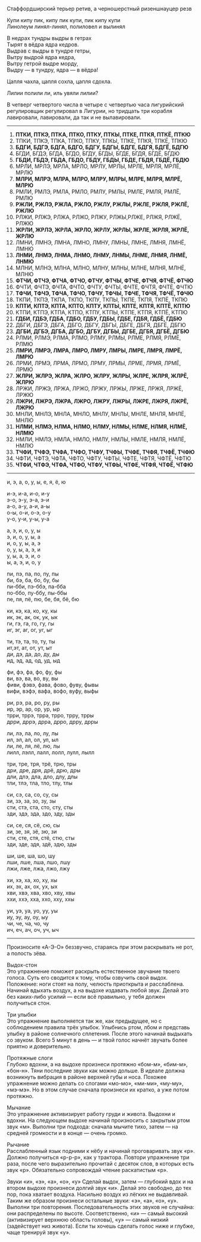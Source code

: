 Стаффордширский терьер ретив, а черношерстный ризеншнауцер резв  

Купи кипу пик, кипу пик купи, пик кипу купи  
Линолеум линял-линял, полиловел и вылинял 

В недрах тундры выдры в гетрах  
Тырят в вёдра ядра кедров.  
Выдрав с выдры в тундре гетры,  
Вытру выдрой ядра кедра,  
Вытру гетрой выдре морду,  
Выдру — в тундру, ядра — в вёдра!

Цапля чахла, цапля сохла, цапля сдохла.

Лилии полили ли, иль увяли лилии?

В четверг четвертого числа в четыре с четвертью часа лигурийский регулировщик регулировал в Лигурии, но тридцать три корабля лавировали, лавировали, да так и не вылавировали.

---

1. **ПТКИ, ПТКЭ, ПТКА, ПТКО, ПТКУ, ПТКЫ, ПТКЕ, ПТКЯ, ПТКЁ, ПТКЮ**  
2. ТПКИ, ТПКЭ, ТПКА, ТПКО, ТПКУ, ТПКЫ, ТПКЕ, ТПКЯ, ТПКЁ, ТПКЮ  
3. **БДГИ, БДГЭ, БДГА, БДГО, БДГУ, БДГЫ, БДГЕ, БДГЯ, БДГЁ, БДГЮ**  
4. БГДИ, БГДЭ, БГДА, БГДО, БГДУ, БГДЫ, БГДЕ, БГДЯ, БГДЁ, БГДЮ  
5. **ГБДИ, ГБДЭ, ГБДА, ГБДО, ГБДУ, ГБДЫ, ГБДЕ, ГБДЯ, ГБДЁ, ГБДЮ**  
6. МРЛИ, МРЛЭ, МРЛА, МРЛО, МРЛУ, МРЛЫ, МРЛЕ, МРЛЯ, МРЛЁ, МРЛЮ  
7. **МЛРИ, МЛРЭ, МЛРА, МЛРО, МЛРУ, МЛРЫ, МЛРЕ, МЛРЯ, МЛРЁ, МЛРЮ**  
8. РМЛИ, РМЛЭ, РМЛА, РМЛО, РМЛУ, РМЛЫ, РМЛЕ, РМЛЯ, РМЛЁ, РМЛЮ  
9. **РЖЛИ, РЖЛЭ, РЖЛА, РЖЛО, РЖЛУ, РЖЛЫ, РЖЛЕ, РЖЛЯ, РЖЛЁ, РЖЛЮ**  
10. РЛЖИ, РЛЖЭ, РЛЖА, РЛЖО, РЛЖУ, РЛЖЫ,РЛЖЕ, РЛЖЯ, РЛЖЁ, РЛЖЮ  
11. **ЖРЛИ, ЖРЛЭ, ЖРЛА, ЖРЛО, ЖРЛУ, ЖРЛЫ, ЖРЛЕ, ЖРЛЯ, ЖРЛЁ, ЖРЛЮ**  
12. ЛМНИ, ЛМНЭ, ЛМНА, ЛМНО, ЛМНУ, ЛМНЫ, ЛМНЕ, ЛМНЯ, ЛМНЁ, ЛМНЮ  
13. **ЛНМИ, ЛНМЭ, ЛНМА, ЛНМО, ЛНМУ, ЛНМЫ, ЛНМЕ, ЛНМЯ, ЛНМЁ, ЛНМЮ**  
14. МЛНИ, МЛНЭ, МЛНА, МЛНО, МЛНУ, МЛНЫ, МЛНЕ, МЛНЯ, МЛНЁ, МЛНЮ  
15. **ФТЧИ, ФТЧЭ, ФТЧА, ФТЧО, ФТЧУ, ФТЧЫ, ФТЧЕ, ФТЧЯ, ФТЧЁ, ФТЧЮ**  
16. ФЧТИ, ФЧТЭ, ФЧТА, ФЧТО, ФЧТУ, ФЧТЫ, ФЧТЕ, ФЧТЯ, ФЧТЁ, ФЧТЮ  
17. **ТФЧИ, ТФЧЭ, ТФЧА, ТФЧО, ТФЧУ, ТФЧЫ, ТФЧЕ, ТФЧЯ, ТФЧЁ, ТФЧЮ**  
18. ТКПИ, ТКПЭ, ТКПА, ТКПО, ТКПУ, ТКПЫ, ТКПЕ, ТКПЯ, ТКПЁ, ТКПЮ  
19. **КПТИ, КПТЭ, КПТА, КПТО, КПТУ, КПТЫ, КПТЕ, КПТЯ, КПТЁ, КПТЮ**  
20. КТПИ, КТПЭ, КТПА, КТПО, КТПУ, КТПЫ, КТПЕ, КТПЯ, КТПЁ, КТПЮ  
21. **ГДБИ, ГДБЭ, ГДБА, ГДБО, ГДБУ, ГДБЫ, ГДБЕ, ГДБЯ, ГДБЁ, ГДБЮ**  
22. ДБГИ, ДБГЭ, ДБГА, ДБГО, ДБГУ, ДБГЫ, ДБГЕ, ДБГЯ, ДБГЁ, ДБГЮ  
23. **ДГБИ, ДГБЭ, ДГБА, ДГБО, ДГБУ, ДГБЫ, ДГБЕ, ДГБЯ, ДГБЁ, ДГБЮ**  
24. РЛМИ, РЛМЭ, РЛМА, РЛМО, РЛМУ, РЛМЫ, РЛМЕ, РЛМЯ, РЛМЁ, РЛМЮ  
25. **ЛМРИ, ЛМРЭ, ЛМРА, ЛМРО, ЛМРУ, ЛМРЫ, ЛМРЕ, ЛМРЯ, ЛМРЁ, ЛМРЮ**  
26. ЛРМИ, ЛРМЭ, ЛРМА, ЛРМО, ЛРМУ, ЛРМЫ, ЛРМЕ, ЛРМЯ, ЛРМЁ, ЛРМЮ  
27. **ЖЛРИ, ЖЛРЭ, ЖЛРА, ЖЛРО, ЖЛРУ, ЖЛРЫ, ЖЛРЕ, ЖЛРЯ, ЖЛРЁ, ЖЛРЮ**  
28. ЛРЖИ, ЛРЖЭ, ЛРЖА, ЛРЖО, ЛРЖУ, ЛРЖЫ, ЛРЖЕ, ЛРЖЯ, ЛРЖЁ, ЛРЖЮ  
29. **ЛЖРИ, ЛЖРЭ, ЛЖРА, ЛЖРО, ЛЖРУ, ЛЖРЫ, ЛЖРЕ, ЛЖРЯ, ЛЖРЁ, ЛЖРЮ**  
30. МНЛИ, МНЛЭ, МНЛА, МНЛО, МНЛУ, МНЛЫ, МНЛЕ, МНЛЯ, МНЛЁ, МНЛЮ  
31. **НЛМИ, НЛМЭ, НЛМА, НЛМО, НЛМУ, НЛМЫ, НЛМЕ, НЛМЯ, НЛМЁ, НЛМЮ**  
32. НМЛИ, НМЛЭ, НМЛА, НМЛО, НМЛУ, НМЛЫ, НМЛЕ, НМЛЯ, НМЛЁ, НМЛЮ  
33. **ТЧФИ, ТЧФЭ, ТЧФА, ТЧФО, ТЧФУ, ТЧФЫ, ТЧФЕ, ТЧФЯ, ТЧФЁ, ТЧФЮ**  
34. ЧФТИ, ЧФТЭ, ЧФТА, ЧФТО, ЧФТУ, ЧФТЫ, ЧФТЕ, ЧФТЯ, ЧФТЁ, ЧФТЮ  
35. **ЧТФИ, ЧТФЭ, ЧТФА, ЧТФО, ЧТФУ, ЧТФЫ, ЧТФЕ, ЧТФЯ, ЧТФЁ, ЧТФЮ**

---

и, э, а, о, у, ы, е, я, ё, ю

и-э, и-а, и-о, и-у  
э-о, э-у, э-а, э-и  
а-о, а-у, а-и, а-ы  
о-ы, о-и, о-э, о-у  
у-о, у-и, у-ы, у-а

а, э, и, о, у, ы  
э, и, о, у, ы, а  
и, о, у, ы, а, э  
о, у, ы, а, э, и  
у, ы, а, э, и, о  
ы, а, э, и, о, у

пи, пэ, па, по, пу, пы  
би, бэ, ба, бо, бу, бы  
пи-бби, пэ-ббэ, па-бба  
по-ббо, пу-ббу, пы-ббы  
пе, пя, пё, пю, бе, бя, бё, бю

ки, кэ, ка, ко, ку, кы  
ик, эк, ак, ок, ук, ык  
ги, гэ, га, го, гу, гы  
иг, эг, аг, ог, уг, ыг

ти, тэ, та, то, ту, ты  
ит,эт, ат, от, ут, ыт  
ди, дэ, да, до, ду, ды  
ид, эд, ад, од, уд, ыд

фи, фэ, фа, фо, фу, фы  
ви, вэ, ва, во, ву, вы  
фиви, фэвэ, фава, фово, фуву, фывы  
вифи, вэфэ, вафа, вофо, вуфу, выфы

ри, рэ, ра, ро, ру, ры  
ир, эр, ар, ор, ур, ыр  
трри, тррэ, трра, трро, трру, трры  
дрри, дррэ, дрра, дрро, дрру, дрры

ли, лэ, ла, ло, лу, лы  
ил, эл, ал, ол, ул, ыл  
ли, ле, ля, лё, лю, лы  
лилл, лэлл, лалл, лолл, лулл, лылл

три, тре, тря, трё, трю, тры  
дри, дре, дря, дрё, дрю, дры  
дли, длэ, дла, дло, длу, длы  
тли, тлэ, тла, тло, тлу, тлы

си, сэ, са, со, су, сы  
зи, зэ, за, зо, зу, зы  
сти, стэ, ста, сто, сту, сты  
зди, здэ, зда, здо, зду, зды

си, се, ся, сё, сю, сы  
зи, зе, зя, зё, зю, зи  
сти, сте, стя, стё, стю, сты  
зди, зде, здя, здё, здю, зды

ши, ше, ша, шо, шу  
лши, лше, лша, лшо, лшу  
лжи, лже, лжа, лжо, лжу

хи, хэ, ха, хо, ху, хы  
их, эх, ах, ох, ух, ых  
хви, хвэ, хва, хво, хву, хвы  
ххи, ххэ, хха, ххо, хху, ххы

уи, уэ, уа, уо, уу, уы  
иу, эу, ау, оу, ыу  
чи, че, ча, чо, чу  
ич, еч, ач, оч, уч, ыч

---

Произносите «А-Э-О» беззвучно, стараясь при этом раскрывать не рот, а полость зёва.

Выдох-стон  
Это упражнение поможет раскрыть естественное звучание твоего голоса. Суть его сводится к тому, чтобы озвучить свой выдох. Положение: ноги стоят на полу, челюсть приоткрыта и расслаблена. Начинай вдыхать воздух, а на выдохе издавать любой звук. Делай это без каких-либо усилий — если всё правильно, у тебя должен получиться стон.

Три улыбки  
Это упражнение выполняется так же, как предыдущее, но с соблюдением правила трёх улыбок. Улыбнись ртом, лбом и представь улыбку в районе солнечного сплетения. После этого начинай выдыхать со звуком. Всего 5 минут в день — и твой голос начнёт звучать более приятно и доверительно.

Протяжные слоги  
Глубоко вдохни, а на выдохе произнеси протяжно «бом-м», «бим-м», «бон-н». Тяни последние звуки как можно дольше. В идеале должна возникнуть вибрация в районе верхней губы и носа. Похожее упражнение можно делать со слогами «мо-мо», «ми-ми», «му-му», «мэ-мэ». Но в этом случае сначала произнеси их кратко, а уже потом протяжно.

Мычание  
Это упражнение активизирует работу груди и живота. Выдохни и вдохни. На следующем выдохе начинай произносить с закрытым ртом звук «м». Выполни три подхода: сначала мычите тихо, затем — на средней громкости и в конце — очень громко.

Рычание  
Расслабленный язык подними к нёбу и начинай проговаривать звук «р». Должно получиться «р-р-р», как у трактора. Повтори упражнение три раза, после чего выразительно прочитай с десяток слов, в которых есть звук «р». Обязательно сопровождай чтение раскатистым «р».

Звуки «и», «э», «а», «о», «у» Сделай выдох, затем — глубокий вдох и на втором выдохе произнеси долгий звук «и». Делай это свободно, до тех пор, пока хватает воздуха. Насильно воздух из лёгких не выдавливай. Таким же образом произнеси остальные звуки: «э», «а», «о», «у». Выполни три повторения.   Последовательность этих звуков не случайна: они распределены по высоте. Соответственно, «и» — самый высокий (активизирует верхнюю область головы), «у» — самый низкий (задействует низ живота). Если ты хочешь сделать голос ниже и глубже, чаще тренируй звук «у».